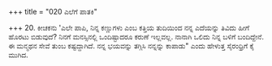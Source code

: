 +++
title = "020 ಎಲೆಗೆ ಪಾತಕಿ"

+++
20. ಕೀಚಕನು 'ಎಲೇ ಪಾಪಿ, ನಿನ್ನ ಕಣ್ಣುಗಳು ಎಂಬ ಕತ್ತಿಯ ತುದಿಯಿಂದ ನನ್ನ ಎದೆಯನ್ನು ತಿವಿದು ಹೀಗೆ ಹೊರಟು ಬಿಡುವುದೆ? ನಿನಗೆ ಮನಸ್ಸಿನಲ್ಲಿ ಒಂದಿಷ್ಟಾದರೂ ಕರುಣೆ ಇಲ್ಲವಲ್ಲ. ನಾನಾಗಿ ಒಲಿದು ನಿನ್ನ ಬಳಿಗೆ ಬಂದಿದ್ದೇನೆ. ಈ ಮನ್ಮಥನ ಸೇವೆ ತುಂಬ ಕಷ್ಟದ್ದಾಗಿದೆ. ನನ್ನ ಭಯವನ್ನು ತಗ್ಗಿಸಿ ನನ್ನನ್ನು ಕಾಪಾಡು" ಎಂದು ಹೇಳುತ್ತ ಸೈರಂಧ್ರಿಗೆ ಕೈ ಮುಗಿದ.
